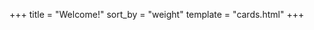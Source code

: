 +++
title = "Welcome!"
sort_by = "weight"
template = "cards.html"
+++


<!-- +++
[extra]
section_path = "posts/_index.md"
+++ -->
